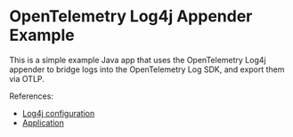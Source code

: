 # OpenTelemetry Log4j Appender Example

This is a simple example Java app that uses the OpenTelemetry Log4j appender to bridge logs into the OpenTelemetry Log SDK, and export them via OTLP.

References:
- [Log4j configuration](./src/main/resources/log4j2.xml)
- [Application ](./src/main/java/io/cardinalhq/example/log4j_appender/Application.java)

